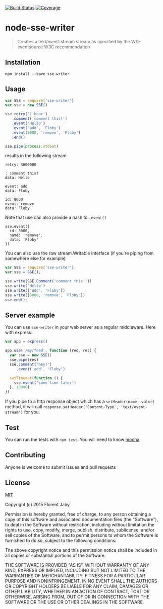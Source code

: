 [![Build Status][travis-image]][travis-url] [![Coverage][coveralls-image]][coveralls-url]

node-sse-writer
==================

> Creates a text/event-stream stream as specified by the WD-eventsource W3C recommendation

Installation
------------

    npm install --save sse-writer

Usage
-----

```javascript
var SSE = require('sse-writer')
var sse = new SSE()

sse.retry('1 hour')
   .comment('comment this!')
   .event('Hello')
   .event('add', 'Floby')
   .event(8000, 'remove', 'Floby')
   .end()

sse.pipe(process.stdout)
```

results in the following stream

```
retry: 3600000

: comment this!
data: Hello

event: add
data: Floby

id: 8000
event: remove
data: Floby

```

Note that use can also provide a hash to `.event()`
```
sse.event({
  id: 8000,
  name: 'remove',
  data: 'Floby'
})
```

You can also use the raw stream.Writable interface (if you're piping
from somewhere else for example)

```javascript
var SSE = require('sse-writer');
var sse = SSE();

sse.write(SSE.Comment('comment this!'))
sse.write('Hello')
sse.write(['add', 'Floby'])
sse.write([8000, 'remove', 'Floby'])
sse.end();
```

Server example
--------------

You can use `sse-writer` in your web server as a regular
middleware. Here with express:


```javascript
var app = express()

app.use('/my/feed', function (req, res) {
  var sse = new SSE()
  sse.pipe(res)
  sse.comment('hey!')
     .event('add', 'Floby')

  setTimeout(function () {
    sse.event('some time later')
  }, 10000)
})
```

If you pipe to a http response object which has a `setHeader(name, value)` method, it will
call `response.setHeader('Content-Type', 'text/event-stream')` for you.

Test
----

You can run the tests with `npm test`. You will need to know [mocha][mocha-url]

Contributing
------------

Anyone is welcome to submit issues and pull requests


License
-------

[MIT](http://opensource.org/licenses/MIT)

Copyright (c) 2015 Florent Jaby

Permission is hereby granted, free of charge, to any person obtaining a copy of this software and associated documentation files (the "Software"), to deal in the Software without restriction, including without limitation the rights to use, copy, modify, merge, publish, distribute, sublicense, and/or sell copies of the Software, and to permit persons to whom the Software is furnished to do so, subject to the following conditions:

The above copyright notice and this permission notice shall be included in all copies or substantial portions of the Software.

THE SOFTWARE IS PROVIDED "AS IS", WITHOUT WARRANTY OF ANY KIND, EXPRESS OR IMPLIED, INCLUDING BUT NOT LIMITED TO THE WARRANTIES OF MERCHANTABILITY, FITNESS FOR A PARTICULAR PURPOSE AND NONINFRINGEMENT. IN NO EVENT SHALL THE AUTHORS OR COPYRIGHT HOLDERS BE LIABLE FOR ANY CLAIM, DAMAGES OR OTHER LIABILITY, WHETHER IN AN ACTION OF CONTRACT, TORT OR OTHERWISE, ARISING FROM, OUT OF OR IN CONNECTION WITH THE SOFTWARE OR THE USE OR OTHER DEALINGS IN THE SOFTWARE.


[travis-image]: http://img.shields.io/travis/Floby/node-sse-writer/master.svg?style=flat
[travis-url]: https://travis-ci.org/Floby/node-sse-writer
[coveralls-image]: http://img.shields.io/coveralls/Floby/node-sse-writer/master.svg?style=flat
[coveralls-url]: https://coveralls.io/r/Floby/node-sse-writer
[mocha-url]: https://github.com/visionmedia/mocha


